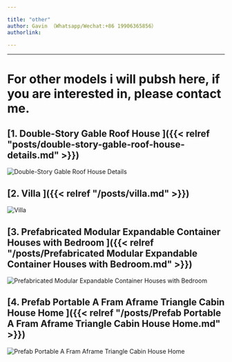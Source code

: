 ```yaml
---

title: "other"
author: Gavin （Whatsapp/Wechat:+86 19906365856）
authorlink: 

---
```




<!--more-->
---

# For other models i will pubsh here, if you are interested in, please contact me.

## [1. Double-Story Gable Roof House ]({{< relref "posts/double-story-gable-roof-house-details.md" >}})

![Double-Story Gable Roof House Details](https://i.postimg.cc/cdgC5R5s/202504121427906.png?dl=1)

## [2. Villa ]({{< relref "/posts/villa.md" >}})
![Villa](https://i.postimg.cc/Fmx8LwpS/202504121533110.png?dl=1)

## [3. Prefabricated Modular Expandable Container Houses with Bedroom ]({{< relref "/posts/Prefabricated Modular Expandable Container Houses with Bedroom.md" >}})
![Prefabricated Modular Expandable Container Houses with Bedroom](https://i.postimg.cc/nnMFSbNP/20250417162759343.png?dl=1)


## [4. Prefab Portable A Fram Aframe Triangle Cabin House Home ]({{< relref "/posts/Prefab Portable A Fram Aframe Triangle Cabin House Home.md" >}})
![Prefab Portable A Fram Aframe Triangle Cabin House Home](https://i.postimg.cc/fZBk8KJk/20250417165742823.png)